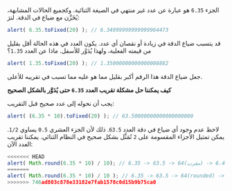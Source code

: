الجزء `6.35` هو عبارة عن عدد غير منتهي في الصيغة الثنائية. وكجميع الحالات المشابهة، يُخَزَّن مع ضياع في الدقة. لنرَ:

```js run
alert( 6.35.toFixed(20) ); // 6.34999999999999964473
```

قد يتسبب ضياع الدقة في زيادة أو نقصان أي عدد. يكون العدد في هذه الحالة أقل بقليل من قيمته الفعلية، ولهذا يُدَوَّر للأسفل. ماذا عن العدد `1.35`؟

```js run
alert( 1.35.toFixed(20) ); // 1.35000000000000008882
```

جعل ضياع الدقة هذا الرقم أكبر بقليل مما هو عليه مما تسبب في تقريبه للأعلى.

**كيف يمكننا حل مشكلة تقريب العدد `6.35` حتى يُدَوَّر بالشكل الصحيح**

يجب أن نحوله إلى عدد صحيح قبل التقريب:


```js run
alert( (6.35 * 10).toFixed(20) ); // 63.50000000000000000000
```

لاحظ عدم وجود أي ضياع في دقة العدد `63.5`. ذلك لأن الجزء العشري `0.5` يساوي `1/2`. يمكن تمثيل الأجزاء المقسومة على `2` تُمَثَّل بشكل صحيح في النظام الثنائي. يمكننا تقريب العدد الآن:


```js run
<<<<<<< HEAD
alert( Math.round(6.35 * 10) / 10); // 6.35 -> 63.5 -> 64(مقرب) -> 6.4
=======
alert( Math.round(6.35 * 10) / 10 ); // 6.35 -> 63.5 -> 64(rounded) -> 6.4
>>>>>>> 746ad803c878e33182e7fab1578c0d15b9b75ca0
```

